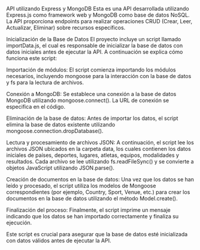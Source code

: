 
API utilizando Express y MongoDB
Esta es una API desarrollada utilizando Express.js como framework web y MongoDB como base de datos NoSQL. La API proporciona endpoints para realizar operaciones CRUD (Crear, Leer, Actualizar, Eliminar) sobre recursos específicos.

Inicialización de la Base de Datos
El proyecto incluye un script llamado importData.js, el cual es responsable de inicializar la base de datos con datos iniciales antes de ejecutar la API. A continuación se explica cómo funciona este script:

Importación de módulos: El script comienza importando los módulos necesarios, incluyendo mongoose para la interacción con la base de datos y fs para la lectura de archivos.

Conexión a MongoDB: Se establece una conexión a la base de datos MongoDB utilizando mongoose.connect(). La URL de conexión se especifica en el código.

Eliminación de la base de datos: Antes de importar los datos, el script elimina la base de datos existente utilizando mongoose.connection.dropDatabase().

Lectura y procesamiento de archivos JSON: A continuación, el script lee los archivos JSON ubicados en la carpeta data, los cuales contienen los datos iniciales de países, deportes, lugares, atletas, equipos, modalidades y resultados. Cada archivo se lee utilizando fs.readFileSync() y se convierte a objetos JavaScript utilizando JSON.parse().

Creación de documentos en la base de datos: Una vez que los datos se han leído y procesado, el script utiliza los modelos de Mongoose correspondientes (por ejemplo, Country, Sport, Venue, etc.) para crear los documentos en la base de datos utilizando el método Model.create().

Finalización del proceso: Finalmente, el script imprime un mensaje indicando que los datos se han importado correctamente y finaliza su ejecución.

Este script es crucial para asegurar que la base de datos esté inicializada con datos válidos antes de ejecutar la API.

